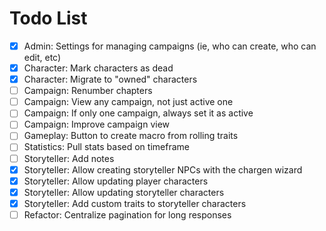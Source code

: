 # Todo List

-   [x] Admin: Settings for managing campaigns (ie, who can create, who can edit, etc)
-   [x] Character: Mark characters as dead
-   [x] Character: Migrate to "owned" characters
-   [ ] Campaign: Renumber chapters
-   [ ] Campaign: View any campaign, not just active one
-   [ ] Campaign: If only one campaign, always set it as active
-   [ ] Campaign: Improve campaign view
-   [ ] Gameplay: Button to create macro from rolling traits
-   [ ] Statistics: Pull stats based on timeframe
-   [ ] Storyteller: Add notes
-   [x] Storyteller: Allow creating storyteller NPCs with the chargen wizard
-   [x] Storyteller: Allow updating player characters
-   [x] Storyteller: Allow updating storyteller characters
-   [x] Storyteller: Add custom traits to storyteller characters
-   [ ] Refactor: Centralize pagination for long responses
